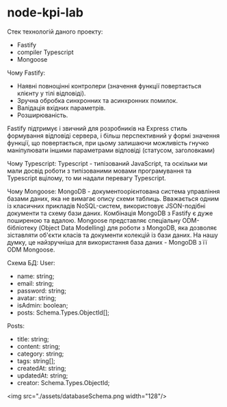 # node-kpi-lab

Стек технологій даного проекту:

- Fastify
- compiler Typescript
- Mongoose

Чому Fastify:

- Наявні повноцінні контролери (значення функції повертається клієнту у тілі відповіді).
- Зручна обробка синхронних та асинхронних помилок.
- Валідація вхідних параметрів.
- Розширюваність.

Fastify підтримує і звичний для розробників на Express стиль формування відповіді сервера, і більш перспективний у формі значення функції, що повертається, при цьому залишаючи можливість гнучко маніпулювати іншими параметрами відповіді (статусом, заголовками)

Чому Typescript:
Typescript - типізований JavaScript, та оскільки ми мали досвід роботи з типізованими мовами програмування та Typescript вцілому, то ми надали перевагу Typescript.

Чому Mongoose:
MongoDB - документоорієнтована система управління базами даних, яка не вимагає опису схеми таблиць. Вважається одним із класичних прикладів NoSQL-систем, використовує JSON-подібні документи та схему бази даних.
Комбінація MongoDB з Fastify є дуже поширеною та вдалою.
Mongoose представляє спеціальну ODM-бібліотеку (Object Data Modelling) для роботи з MongoDB, яка дозволяє зіставляти об'єкти класів та документи колекцій із бази даних.
На нашу думку, це найзручніша для використання база даних - MongoDB з її ODM Mongoose.

Схема БД:
User:
- name: string;
- email: string;
- password: string;
- avatar: string;
- isAdmin: boolean;
- posts: Schema.Types.ObjectId[];

Posts:
- title: string;
- content: string;
- category: string;
- tags: string[];
- createdAt: string;
- updatedAt: string;
- creator: Schema.Types.ObjectId;

<img src="./assets/databaseSchema.png width="128"/>
